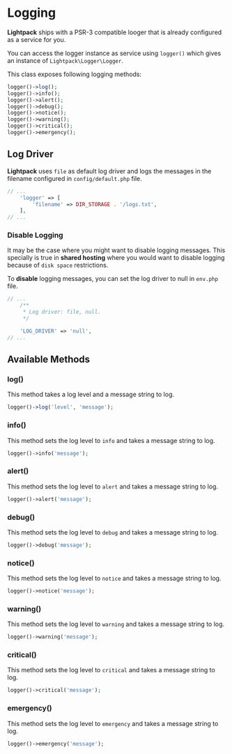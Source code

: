 # Logging

**Lightpack** ships with a PSR-3 compatible looger that is already configured as a service for you.

You can access the logger instance as service using `logger()` which gives an instance of `Lightpack\Logger\Logger`. 

This class exposes following logging methods:

```php
logger()->log();
logger()->info();
logger()->alert();
logger()->debug();
logger()->notice();
logger()->warning();
logger()->critical();
logger()->emergency();
```

## Log Driver

**Lightpack** uses `file` as default log driver and logs the messages in the filename configured in `config/default.php` file.

```php
// ...
    'logger' => [
        'filename' => DIR_STORAGE . '/logs.txt',
    ],
// ...
```

### Disable Logging

It may be the case where you might want to disable logging messages. This specially is true in **shared hosting** where you would want to disable logging because of `disk space` restrictions.

To **disable** logging messages, you can set the log driver to null in `env.php` file.

```php
// ...
    /**
     * Log driver: file, null.
     */

    'LOG_DRIVER' => 'null',
// ...
```

## Available Methods

### log()

This method takes a log level and a message string to log.

```php
logger()->log('level', 'message');
```

### info()

This method sets the log level to `info` and takes a message string to log.

```php
logger()->info('message');
```

### alert()

This method sets the log level to `alert` and takes a message string to log.

```php
logger()->alert('message');
```

### debug()

This method sets the log level to `debug` and takes a message string to log.

```php
logger()->debug('message');
```

### notice()

This method sets the log level to `notice` and takes a message string to log.

```php
logger()->notice('message');
```

### warning()

This method sets the log level to `warning` and takes a message string to log.

```php
logger()->warning('message');
```

### critical()

This method sets the log level to `critical` and takes a message string to log.

```php
logger()->critical('message');
```

### emergency()

This method sets the log level to `emergency` and takes a message string to log.

```php
logger()->emergency('message');
```